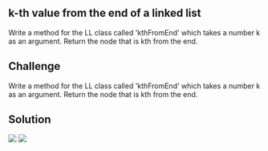## k-th value from the end of a linked list

Write a method for the LL class called 'kthFromEnd' which takes a number k as an argument. Return the node that is kth from the end.

## Challenge

Write a method for the LL class called 'kthFromEnd' which takes a number k as an argument. Return the node that is kth from the end.

## Solution

![](assets/20180424_135856.jpg)
![](assets/20180424_140618.jpg)
